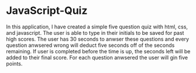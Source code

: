 # JavaScript-Quiz
In this application, I have created a simple five question quiz with html, css, and javascript. The user is able to type in their initials to be saved for past high scores. The user has 30 seconds to anwser these questions and every question anwsered wrong will deduct five seconds off of the seconds remaining. If user is completed before the time is up, the seconds left will be added to their final score. For each question anwsered the user will gin five points.
